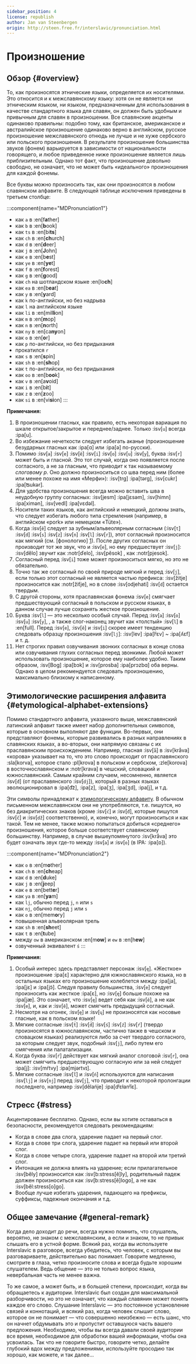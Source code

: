 ```yaml
---
sidebar_position: 4
license: republish
author: Jan van Steenbergen
origin: http://steen.free.fr/interslavic/pronunciation.html
---
```


# Произношение

## Обзор \{#overview}

То, как произносятся этнические языки, определяется их носителями. Это относится и к межславянскому языку: хотя он не является ни этническим языком, ни языком, предназначенным для использования в качестве стандартного языка для славян, он должен быть удобным и привычным для славян в произношении. Все славянские акценты одинаково правильны: подобно тому, как британское, американское и австралийское произношение одинаково верно в английском, русское произношение межславянского отнюдь не лучше и не хуже сербского или польского произношения. В результате произношение большинства звуков (фонем) варьируется в зависимости от национальности говорящего, и любое приведенное ниже произношение является лишь приблизительным. Однако тот факт, что произношение довольно свободно, не означает, что не может быть «идеального» произношения для каждой фонемы.

Все буквы можно произносить так, как они произносятся в любом славянском алфавите. В следующей таблице исключения приведены в третьем столбце:

:::component{name="MDPronunciation1"}
- как `a` в :en[f**a**ther]
- как `b` в :en[**b**ook]
- как `ts` в :en[bi**ts**]
- как `ch` в :en[**ch**urch]
- как `d` в :en[**d**eer]
- как `j` в :en[**J**ohn]
- как `e` в :en[b**e**st]
- как `ye` в :en[**ye**t]
- как `f` в :en[**f**orest]
- как `g` в :en[**g**ood]
- как `ch` на шотландском языке :en[lo**ch**]
- как `ea` в :en[b**ea**t]
- как `y` в :en[**y**ard]
- как `k` по-английски, но без надрыва
- как `l` на английском языке
- как `li` в :en[mil**li**on]
- как `m` в :en[**m**op]
- как `n` в :en[**n**orth]
- как `ny` в :en[ca**ny**on]
- как `o` в :en[**o**r]
- как `p` по-английски, но без придыхания
- прокатился `r`
- как `s` в :en[**s**pin]
- как `sh` в :en[**sh**op]
- как `t` по-английски, но без придыхания
- как `oo` в :en[b**oo**k]
- как `v` в :en[a**v**oid]
- как `i` в :en[b**i**t]
- как `z` в :en[**z**oo]
- как `si` в :en[vi**si**on]
:::

**Примечания:**

1. В произношении гласных, как правило, есть некоторая вариация по шкале открытое/закрытое и переднее/заднее. Только :isv[`u`] всегда :ipa[u].
2. Во избежание нечеткости следует избегать аканье (произношение безударных гласных как :ipa[ɑ] или :ipa[ə] по-русски).
3. Помимо :isv[`a`] :isv[`e`] :isv[`ě`] :isv[`i`] :isv[`o`] :isv[`u`] :isv[`y`],  буква :isv[`r`] может быть и гласной. Это тот случай, когда оно появляется после согласного, а не за гласным, что приводит к так называемому _слоговому р_. Оно должно произноситься со шва перед ним (более или менее похоже на имя «Мерфи»): :isv[trg] :ipa[tərg], :isv[cukr] :ipa[ʦukər].
4. Для удобства произношения всегда можно вставить шва в неудобную группу согласных: :isv[jesm] :ipa[jɛsǝm], :isv[himn] :ipa[ximǝn], :isv[vedl] :ipa[vɛdǝl].
5. Носители таких языков, как английский и немецкий, должны знать, что следует избегать любого типа стремления (например, в английском «pork» или немецком «Tüte»).
6. Когда :isv[`ě`] следует за зубным/альвеолярным согласным (:isv[`t`] :isv[`d`] :isv[`s`] :isv[`z`] :isv[`n`] :isv[`l`] :isv[`r`]), этот согласный произносится как мягкий (см. [фонологию] [1]). После других согласных он производит тот же звук, что и :isv[`e`], но ему предшествует :isv[`j`]: :isv[dělo] звучит как :notr[ďelo], :isv[pěsok] , как :notr[pjesok].
7. Согласный перед :isv[`i`] тоже может произноситься мягко, но это не обязательно.
8. Точно так же согласный по своей природе мягкий и перед :isv[`j`], если только этот согласный не является частью префикса: :isv[žitje] произносится как :notr[žiťje], но в слове :isv[odjehati] :isv[`d`] остается твердым.
9. С другой стороны, хотя праславянская фонема :isv[`e`] смягчает предшествующий согласный в польском и русском языках, в данном случае лучше сохранять жесткое произношение.
10. Буква :isv[`l`] — это несколько особый случай. Перед :isv[`a`] :isv[`o`] :isv[`u`] :isv[`y`], , а также слог-наконец звучит как «толстый» :isv[`l`] в :en[full]. Перед :isv[`e`], :isv[`ě`]  и :isv[`i`] скорее имеет тенденцию следовать образцу произношения :isv[`lj`]: :isv[lev] :ipa[lʲɛv]  \~ :ipa[ʎɛf] и т. д.
11. Нет строгих правил озвучивания звонких согласных в конце слова или озвучивания глухих согласных перед звонкими. Любой может использовать произношение, которое ему наиболее удобно. Таким образом, :isv[Bog] :ipa[bɔk]  и :isv[prosba] :ipa[prɔzbɑ]  оба верны. Однако в целом рекомендуется следовать произношению, максимально близкому к написанному.

## Этимологические расширения алфавита \{#etymological-alphabet-extensions}

Помимо стандартного алфавита, указанного выше, межславянский латинский алфавит также имеет набор дополнительных символов, которые в основном выполняют две функции. Во-первых, они представляют фонемы, которые развивались в разных направлениях в славянских языках, а во-вторых, они напрямую связаны с их праславянским происхождением. Например, гласная :isv[`å`] в :isv[kråva] «корова» указывает на то, что это слово происходит от праславянского :sla[korva], которое стало :pl[krova] в польском и сербском, :zle[korova] в восточнославянском и :notr[krava] в чешский, словацкий и южнославянский. Самым крайним случаем, несомненно, является :isv[`đ`] (от праславянского :isv[`dj`]), который в разных языках эволюционировал в :ipa[d͡z], :ipa[z], :ipa[ʒ], :ipa[ʒd], :ipa[j],  и т.д.

Эти символы принадлежат к [этимологическому алфавиту][2]. В обычном письменном межславянском они не употребляются, т.е. пишутся, но без диакритических знаков (кроме :isv[`ć`] и :isv[`đ`], которые пишутся :isv[`č`] и :isv[`dž`] соответственно), и, конечно, могут произноситься и как такой. Тем не менее, также можно попытаться добиться «среднего» произношения, которое больше соответствует славянскому большинству. Например, в случае вышеупомянутого :isv[kråva] это будет означать звук где-то между :isv[`a`] и :isv[`o`] (в IPA: :ipa[ɒ]).

:::component{name="MDPronunciation2"}
- как `o` в :en[m**o**ther]
- как `ch` в :en[**ch**eap]
- как `d` в :en[**d**uke]
- как `j` в :en[**j**eep]
- как `e` в :en[bett**e**r]
- как `ya` в :en[**ya**m]
- как `lj`, обычно перед `j`, `n`  или `s`
- как `nj`, обычно перед `j` или `s`
- как `o` в :en[mem**o**ry]
- повышенная альвеолярная трель
- как `sh` в :en[**sh**eet]
- как `t` в :en[**t**ube]
- между `ow` в американском :en[m**ow**] и `ew` в :en[h**ew**]
- озвученный эквивалент `ś`
:::

**Примечания:**

1. Особый интерес здесь представляет персонаж :isv[`ę`]. «Жесткое» произношение :ipa[ɛ] характерно для южнославянского языка, но в остальных языках его произношение колеблется между :ipa[ja], :ipa[jɛ]  и :ipa[jɔ̃]. Следуя правилу большинства, :isv[`e`] следует произносить как жесткое :ipa[ɛ], но :isv[`ę`] больше похоже на :ipa[jæ]. Это означает, что :isv[`ę`] ведет себя как :isv[`ě`], а не как :isv[`e`], и, как и :isv[`ě`], может смягчить предыдущий согласный.
2. Несмотря на огонек, :isv[`ę`] и :isv[`ų`] не произносятся как носовые гласные, как в польском языке!
3. Мягкие согласные :isv[`t́`] :isv[`d́`] :isv[`ś`] :isv[`ź`] :isv[`ŕ`]  (твердо произносятся в южнославянском, частично также в чешском и словацком языках) реализуются либо за счет твердого согласного, за которым следует звук, подобный :isv[`j`], либо путем его смягчения или палатализации.
4. Когда буква :isv[`ŕ`] действует как мягкий аналог слоговой :isv[`r`], она может смягчить предшествующую согласную или за ней следует :ipa[j]: :isv[mŕtvy] :ipa[mjǝrtvɪ].
5. Мягкие согласные :isv[`ľ`] и :isv[`ń`] используются для написания :isv[`lj`] и :isv[`nj`] перед :isv[`j`], что приводит к некоторой пролонгации последнего, например :isv[dělańje] :ipa[dʲɛɫanʲĭɛ].

## Стресс \{#stress}

Акцентирование бесплатно. Однако, если вы хотите оставаться в безопасности, рекомендуется следовать рекомендациям:

- Когда в слове два слога, ударение падает на первый слог.
- Когда в слове три слога, ударение падает на первый или второй слог.
- Когда в слове четыре слога, ударение падает на второй или третий слог.
- Интонация не должна влиять на ударение; если прилагательное :isv[běly] произносится как :isv[b:stress[ě]ly], родительный падеж должен произноситься как :isv[b:stress[ě]logo], а не как :isv[běl:stress[o]go].
- Вообще лучше избегать ударения, падающего на префиксы, суффиксы, падежные окончания и т.д.

## Общее замечание \{#general-remark}

Когда дело доходит до речи, всегда нужно помнить, что слушатель, вероятно, не знаком с межславянским, а если и знаком, то не привык слышать его в устной форме. Всякий раз, когда вы используете Interslavic в разговоре, всегда убедитесь, что человек, с которым вы разговариваете, действительно вас понимает. Говорите медленно, смотрите в глаза, четко произносите слова и всегда будьте хорошим слушателем. Ведь общение — это не только вопрос языка, невербальная часть не менее важна.

То же самое, а может быть, и в большей степени, происходит, когда вы обращаетесь к аудитории. Interslavic был создан для максимальной разборчивости, но это не означает, что каждый славянин может понять каждое его слово. Слушание Interslavic — это постоянное установление связей и коннотаций, и всякий раз, когда человек слышит слово, которое он не понимает — что совершенно неизбежно — есть шанс, что он начнет обдумывать это и пропустит оставшуюся часть вашего предложения. Необходимо, чтобы вы всегда давали своей аудитории все время, необходимое для обработки вашей информации, чтобы она усвоилась. Так что не говорите быстро, говорите четко, делайте глубокий вдох между предложениями, используйте просодию так хорошо, как можете, и так далее...

[1]: ./phonology.md#hard_and_soft

[2]: orthography.md#etymological_alphabet
